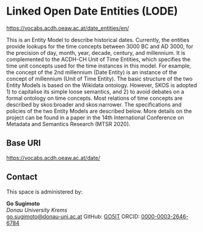 # Linked Open Date Entities (LODE) 
https://vocabs.acdh.oeaw.ac.at/date_entities/en/

This is an Entity Model to describe historical dates. Currently, the entities provide lookups for the time concepts between 3000 BC and AD 3000, for the precision of day, month, year, decade, century, and millennium. It is complemented to the ACDH-CH Unit of Time Entities, which specifies the time unit concepts used for the time instances in this model. For example, the concept of the 2nd millennium (Date Entity) is an instance of the concept of millennium (Unit of Time Entity). The basic structure of the two Entity Models is based on the Wikidata ontology. However, SKOS is adopted 1) to capitalise its simple loose semantics, and 2) to avoid debates on a formal ontology on time concepts. Most relations of time concepts are described by skos:broader and skos:narrower. The specifications and policies of the two Entity Models are described below. More details on the project can be found in a paper in the 14th International Conference on Metadata and Semantics Research (MTSR 2020).

## Base URI
https://vocabs.acdh.oeaw.ac.at/date/

## Contact
This space is administered by:  

**Go Sugimoto**  
*Donau University Krems*  
<go.sugimoto@donau-uni.ac.at>
GitHub: [GO5IT](https://github.com/GO5IT)
ORCID: [0000-0003-2646-6784](https://orcid.org/0000-0003-2646-6784)

